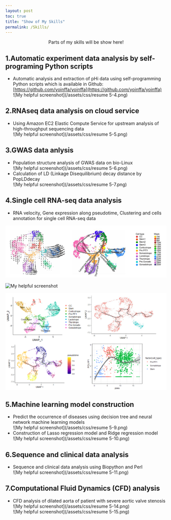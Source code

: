 ```yaml
---
layout: post
toc: true
title: "Show of My Skills"
permalink: /Skills/
---
```

<div align='center'>
<front face="微软雅黑" size= 8 >Parts of my skills will be show here!</front>
</div>

## 1.Automatic experiment data analysis by self-programing Python scripts
- Automatic analysis and extraction of pHi data using self-programming Python scripts which is available in Github: [https://github.com/yoinffa/yoinffa](https://github.com/yoinffa/yoinffa)  
![My helpful screenshot](/assets/css/resume 5-4.png)

## 2.RNAseq data analysis on cloud service
- Using Amazon EC2 Elastic Compute Service for upstream analysis of high-throughput sequencing data  
![My helpful screenshot](/assets/css/resume 5-5.png)

## 3.GWAS data anlysis
- Population structure analysis of GWAS data on bio-Linux  
![My helpful screenshot](/assets/css/resume 5-6.png)
- Calculation of LD (Linkage Disequilibrium) decay distance by PopLDdecay  
![My helpful screenshot](/assets/css/resume 5-7.png)

## 4.Single cell RNA-seq data analysis
- RNA velocity, Gene expression along pseudotime, Clustering and cells annotation for single cell RNA-seq data

![My helpful screenshot](/assets/css/单细胞测序1_页面_1.png)

![My helpful screenshot](/assets/css/单细胞测序1_页面_2.png)

![My helpful screenshot](/assets/css/单细胞测序1_页面_4.png)

## 5.Machine learning model construction
- Predict the occurrence of diseases using decision tree and neural network machine learning models  
![My helpful screenshot](/assets/css/resume 5-9.png)
- Construction of Lasso regression model and Ridge regression model  
![My helpful screenshot](/assets/css/resume 5-10.png)

## 6.Sequence and clinical data analysis
- Sequence and clinical data analysis using Biopython and Perl  
![My helpful screenshot](/assets/css/resume 5-11.png)  

## 7.Computational Fluid Dynamics (CFD) analysis
- CFD analysis of dilated aorta of patient with severe aortic valve stenosis  
![My helpful screenshot](/assets/css/resume 5-14.png)  
![My helpful screenshot](/assets/css/resume 5-15.png)
